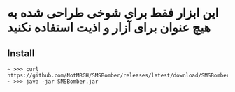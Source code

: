# این ابزار فقط برای شوخی طراحی شده به هیچ عنوان برای آزار و اذیت استفاده نکنید

## Install
```shell
~ >>> curl https://github.com/NotMRGH/SMSBomber/releases/latest/download/SMSBomber.jar
~ >>> java -jar SMSBomber.jar
 ```
